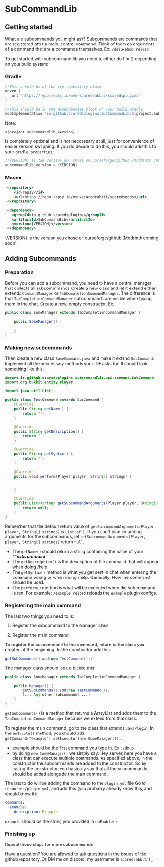 # SubCommandLib

## Getting started
What are subcommands you might ask? Subcommands are commands that are registered after a main, central command. Think of them as arguments of a command that are a commands themselves.
Ex: ```/deluxehub reload```

To get started with subcommand lib you need to either do 1 or 2 depending on your build system:

### Gradle

```groovy
//This should be at the top repository block
maven {
   url "https://repo.repsy.io/mvn/scaredrabbit/scaredsplugins"
}
```
```groovy
//This should be in the dependencies block of your build.gradle
modImplementation "io.github.scaredsplugins:SubCommandLib:${project.subcommandlib_version}"
```
Note:
```groovy
${project.subcommandlib_version}
```
Is completely optional and is not neccessary at all, just for convenience of easier version swapping.
If you do decide to do this, you should add this to your ```gradle.properties```:
```groovy
//{VERSION} is the version you chose on curseforge/github (Modrinth coming soon)
subcommandlib_version = {VERSION}
```

### Maven
```xml
 <repository>
    <id>repsy</id>
    <url>https://repo.repsy.io/mvn/scaredrabbit/scaredsmods</url>
 </repository>
```
```xml
 <dependency>
   <groupId>io.github.scaredsplugins</groupId>
   <artifactId>SubCommandLib</artifactId>
   <version>{VERSION}</version>
 </dependency>
```
{VERSION} is the version you chose on curseforge/github (Modrinth coming soon)

## Adding Subcommands

### Preparation
Before you can add a subcommand, you need to have a central manager that collects all subcommmands
Create a new class and let it extend either extends ```CommandManager``` or ```TabCompletionCommandManager```. The difference is that ```TabCompletionCommandManager``` subcommands are visible when typing them in the chat. 
Create a new, empty constructor.
Ex.:

```java
public class SomeManager extends TabCompletionCommandManager {

    public SomeManager() {
        
    }
}
```

### Making new subcommands

Then create a new class ```SomeCommand.java``` and make it extend ```SubCommand```. Implement all the neccessary methods your IDE asks for. It should look something like this:

```java
import io.github.scaredsplugins.subcommandlib.api.command.SubCommand;
import org.bukkit.entity.Player;

import java.util.List;

public class TestCommand extends SubCommand {
    @Override
    public String getName() {
        return "";
    }

    @Override
    public String getDescription() {
        return "";
    }

    @Override
    public String getSyntax() {
        return "";
    }

    @Override
    public void perform(Player player, String[] strings) {

        
    }

    @Override
    public List<String> getSubcommandArguments(Player player, String[] strings) {
        return null;
    }
}
```
Remember that the default return value of ```getSubcommandArguments(Player, player, String[] strings)``` is ```List.of()```. If you don't plan on adding arguments for the subcommands, let ```getSubcommandArguments(Player, player, String[] strings)``` return ```null```.

- The ``getName()`` should return a string containing the name of your *****subcommand***
- The ``getDescription()`` is the description of the command that will appear when doing /help
- The ``getSyntax()`` method is what you get sent in chat when entering the command wrong or when doing /help. Generally: How the command should be used.
- The ``perform()`` method is what will be executed when the subcommand is run. For example: ```/example reload``` reloads the ```example``` plugin configs.



### Registering the main command
The last two things you need to is:

1. Register the subcommand to the Manager class

2. Register the main command

To register the subcommand to the command, return to the class you created at the beginning.
In the constructor add this:

```java
getSubCommands().add(new TestCommand());
```
The manager class should look a bit like this:

```java
public class SomeManager extends TabCompletionCommandManager {

    public Manager() {
        getSubCommands().add(new TestCommand());
        [... Any other subcommands ...]
    }
}
```
```getSubCommands()``` is a method that returns a ArrayList<SubCommand> and adds them to the ```TabCompletionCommandManager``` because we extend from that class. 

To register the main command, go to the class that extends ```JavaPlugin```.
In the ```onEnable()``` method, you should add ```getCommand("example").setExecutor(new SomeManager());```.

- example should be the first command you type in. Ex.: ```/dhub```
- by doing ```new SomeManager()``` we simply say: Hey server, here you have a class that can execute multiple commands. As specified above, in the constructor the subcommands are added to the constructor. So by calling the constructor, you basically say that all the subcommands should be added alongside the main command.

The last to do will be adding the command to the ```plugin.yml``` file
Go to ```resources/plugin.yml```, and add this (you probably already know this, and should know it):

```yaml
commands:
  example:
    description: Example
```
```example``` should be the string you provided in ```onEnable()```


### Finishing up
Repeat these steps for more subcommands

Have a question? You are allowed to ask questions in the issues of the github repository. Or DM me on discord, my username is ```scaredrabbitnl_```

